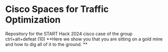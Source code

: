 # Cisco Spaces for Traffic Optimization
Repository for the START Hack 2024 cisco case of the group ctrl+alt+defeat (10)
**Here we show you that you are sitting on a gold mine and how to dig all of it to the ground.
**
